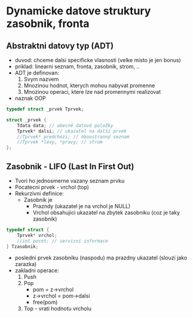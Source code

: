 # Dynamicke datove struktury zasobnik, fronta

## Abstraktni datovy typ (ADT)
- duvod: chceme dalsi specificke vlasnosti (velke misto je jen bonus)
- priklad: linearni seznam, fronta, zasobnik, strom, ..
- ADT je definovan:
    1. Svym nazvem
    2. Mnozinou hodnot, kterych mohou nabyvat promenne
    3. Mnozinou operaci, ktere lze nad promennymi realizovat
- naznak OOP

```c
typedef struct _prvek Tprvek;

struct _prvek {
    Tdata data; // obecně datové položky
    Tprvek* dalsi; // ukazatel na další prvek
    //Tprvek* predchozi; // oboustranný seznam
    //Tprvek *levy, *pravy; // strom
};
```

## Zasobnik - LIFO (Last In First Out)
- Tvori ho jednosmerne vazany seznam prvku
- Pocatecni prvek - vrchol (top)
- Rekurzivni definice:
    * Zasobnik je
        * Prazndy (ukazatel je na vrchol je NULL)
        * Vrchol obsahujici ukazatel na zbytek zasobniku (coz je taky zasobnik)

```c
typedef struct {
    Tprvek* vrchol;
    //int pocet; // servisní informace
} Tzasobnik;
```

- posledni prvek zasobniku (naspodu) ma prazdny ukazatel (slouzi jako zarazka)
- zakladni operace:
    1. Push 
    2. Pop
        * pom = z->vrchol
        * z->vrchol = pom->dalsi
        * free(pom)
    3. Top - vrati hodnotu vrcholu
